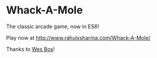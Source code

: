 # Whack-A-Mole
The classic arcade game, now in ES6!

Play now at http://www.rahulxsharma.com/Whack-A-Mole/


Thanks to [Wes Bos](http://wesbos.com/)!
